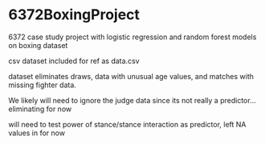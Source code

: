 # 6372BoxingProject
6372 case study project with logistic regression and random forest models on boxing dataset

csv dataset included for ref as data.csv


dataset eliminates draws, data with unusual age values, and matches with missing fighter data. 

We likely will need to ignore the judge data since its not really a predictor... eliminating for now

will need to test power of stance/stance interaction as predictor, left NA values in for now
